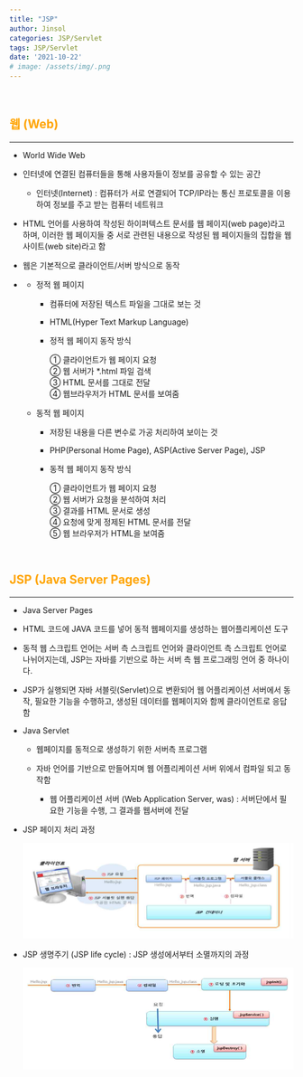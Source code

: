 ```yaml
---
title: "JSP"
author: Jinsol
categories: JSP/Servlet
tags: JSP/Servlet
date: '2021-10-22'
# image: /assets/img/.png
---
```


<br>

## <span style="color:#FFA400">웹 (Web)</span>
<hr>

- World Wide Web

- 인터넷에 연결된 컴퓨터들을 통해 사용자들이 정보를 공유할 수 있는 공간

    - 인터넷(Internet) : 컴퓨터가 서로 연결되어 TCP/IP라는 통신 프로토콜을 이용하여 정보를 주고 받는 컴퓨터 네트워크

- HTML 언어를 사용하여 작성된 하이퍼텍스트 문서를 웹 페이지(web page)라고 하며, 이러한 웹 페이지들 중 서로 관련된 내용으로 작성된 웹 페이지들의 집합을 웹 사이트(web site)라고 함

- 웹은 기본적으로 클라이언트/서버 방식으로 동작

-   - 정적 웹 페이지

        - 컴퓨터에 저장된 텍스트 파일을 그대로 보는 것

        - HTML(Hyper Text Markup Language)

        - 정적 웹 페이지 동작 방식

            ① 클라이언트가 웹 페이지 요청
            <br>
            ② 웹 서버가 *.html 파일 검색
            <br>
            ③ HTML 문서를 그대로 전달
            <br>
            ④ 웹브라우저가 HTML 문서를 보여줌

    - 동적 웹 페이지

        - 저장된 내용을 다른 변수로 가공 처리하여 보이는 것

        - PHP(Personal Home Page), ASP(Active Server Page), JSP

        - 동적 웹 페이지 동작 방식

            ① 클라이언트가 웹 페이지 요청
            <br>
            ② 웹 서버가 요청을 분석하여 처리
            <br>
            ③ 결과를 HTML 문서로 생성
            <br>
            ④ 요청에 맞게 정제된 HTML 문서를 전달
            <br>
            ⑤ 웹 브라우저가 HTML을 보여줌


<br>

## <span style="color:#FFA400">JSP (Java Server Pages)</span>
<hr>

- Java Server Pages

- HTML 코드에 JAVA 코드를 넣어 동적 웹페이지를 생성하는 웹어플리케이션 도구

- 동적 웹 스크립트 언어는 서버 측 스크립트 언어와 클라이언트 측 스크립트 언어로 나뉘어지는데, JSP는 자바를 기반으로 하는 서버 측 웹 프로그래밍 언어 중 하나이다.

- JSP가 실행되면 자바 서블릿(Servlet)으로 변환되어 웹 어플리케이션 서버에서 동작, 필요한 기능을 수행하고, 생성된 데이터를 웹페이지와 함께 클라이언트로 응답함

- Java Servlet 
    
    - 웹페이지를 동적으로 생성하기 위한 서버측 프로그램

    - 자바 언어를 기반으로 만들어지며 웹 어플리케이션 서버 위에서 컴파일 되고 동작함

        - 웹 어플리케이션 서버 (Web Application Server, was) : 서버단에서 필요한 기능을 수행, 그 결과를 웹서버에 전달

- JSP 페이지 처리 과정

    ![](/assets/img/jsp_processing.PNG)

- JSP 생명주기 (JSP life cycle) : JSP 생성에서부터 소멸까지의 과정

    ![](/assets/img/jsp_lifecycle.PNG)